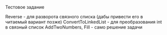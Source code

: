 Тестовое задание

Reverse - для разворота связного списка (дабы привести его в читаемый вариант позже)
ConvertToLinkedList - для преобразования int в связный список
AddTwoNumbers, Fill - само решение задачи

